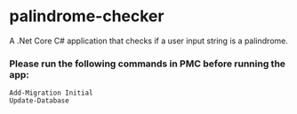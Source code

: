 # palindrome-checker
A .Net Core C# application that checks if a user input string is a palindrome.

### Please run the following commands in PMC before running the app:

```
Add-Migration Initial  
Update-Database
```
